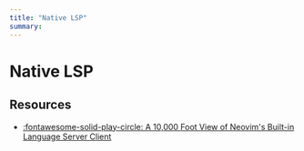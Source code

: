 ```yaml
---
title: "Native LSP"
summary:
---
```


Native LSP
===

Resources
---

- [:fontawesome-solid-play-circle: A 10,000 Foot View of Neovim's Built-in
    Language Server Client](https://www.youtube.com/watch?v=zilNRSH0XRE)
